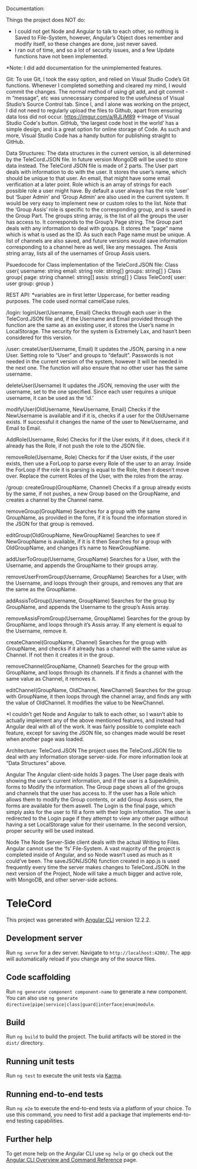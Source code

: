 Documentation:

Things the project does NOT do:
- I could not get Node and Angular to talk to each other, so nothing is Saved to File-System, however, Angular’s Object does remember and modify itself, so these changes are done, just never saved.
- I ran out of time, and so a lot of security issues, and a few Update functions have not been implemented.

*Note: I did add documentation for the unimplemented features.

Git:
To use Git, I took the easy option, and relied on Visual Studio Code’s Git functions. Whenever I completed something and cleared my mind, I would commit the changes. The normal method of using git add, and git commit -m “message”, etc was unnecessary compared to the usefulness of Visual Studio’s Source Control tab. Since I, and I alone was working on the project, I did not need to regularly upload the files to Github, apart from ensuring data loss did not occur.
https://imgur.com/a/RJLjM89 <-Image of Visual Studio Code's button.
GitHub, ‘the largest code host in the world’ has a simple design, and is a great option for online storage of Code. As such and more, Visual Studio Code has a handy button for publishing straight to GitHub.

Data Structures:
The data structures in the current version, is all determined by the TeleCord.JSON file. In future version MongoDB will be used to store data instead.
The TeleCord JSON file is made of 2 parts. The User part deals with information to do with the user. It stores the user’s name, which should be unique to that user. An email, that might have some email verification at a later point. Role which is an array of strings for each possible role a user might have. By default a user always has the role ‘user’ but ‘Super Admin’ and ‘Group Admin’ are also used in the current system. It would be very easy to implement new or custom roles to the list. Note that the ‘Group Assis’ role is specific to the corresponding group, and is saved in the Group Part. The groups string array, is the list of all the groups the user has access to. It corresponds to the Group’s Page string.
The Group part deals with any information to deal with groups. It stores the “page” name which is what is used as the ID. As such each Page name must be unique. A list of channels are also saved, and future versions would save information corresponding to a channel here as well, like any messages. The Assis string array, lists all of the usernames of Group Assis users.

Psuedocode for Class implementation of the TeleCord.JSON file:
Class user{
username: string
email: string
role: string[]
groups: string[]
}
Class group{
page: string
channel: string[]
assis: string[]
}
Class TeleCord{
user: user
group: group
}


REST API:
*variables are in first letter Uppercase, for better reading purposes. The code used normal camelCase rules.

/login:
loginUser(Username, Email)
Checks through each user in the TeleCord.JSON file and, if the Username and Email provided through the function are the same as an existing user, it stores the User’s name in LocalStorage. The security for the system is Extremely Lax, and hasn’t been considered for this version.

/user:
createUser(Username, Email)
It updates the JSON, parsing in a new User. Setting role to “User” and groups to “default”. Passwords is not needed in the current version of the system, however it will be needed in the next one. The function will also ensure that no other user has the same username.

deleteUser(Username)
It updates the JSON, removing the user with the username, set to the one specified. Since each user requires a unique username, it can be used as the ‘id.’

modifyUser(OldUsername, NewUsername, Email)
Checks if the NewUsername is available and if it is, checks if a user for the OldUsername exists. If successful it changes the name of the user to NewUsername, and Email to Email.

AddRole(Username, Role)
Checks for if the User exists, if it does, check if it already has the Role, if not push the role to the JSON file.

removeRole(Username, Role)
Checks for if the User exists, if the user exists, then use a ForLoop to parse every Role of the user to an array. Inside the ForLoop if the role it is parsing is equal to the Role, then it doesn’t move over. Replace the current Roles of the User, with the roles from the array.

/group:
createGroup(GroupName, Channel)
Checks if a group already exists by the same, if not pushes, a new Group based on the GroupName, and creates a channel by the Channel name.

removeGroup(GroupName)
Searches for a group with the same GroupName, as provided in the form, if it is found the information stored in the JSON for that group is removed.

editGroup(OldGroupName, NewGroupName)
Searches to see if NewGroupName is available, if it is it then Searches for a group with OldGroupName, and changes it’s name to NewGroupName.

addUserToGroup(Username, GroupName)
Searches for a User, with the Username, and appends the GroupName to their groups array.

removeUserFromGroup(Username, GroupName)
Searches for a User, with the Username, and loops through their groups, and removes any that are the same as the GroupName.

addAssisToGroup(Username, GroupName)
Searches for the group by GroupName, and appends the Username to the group’s Assis array.

removeAssisFromGroup(Username, GroupName)
Searches for the group by GroupName, and loops through it’s Assis array. If any element is equal to the Username, remove it.

createChannel(GroupName, Channel)
Searches for the group with GroupName, and checks if it already has a channel with the same value as Channel. If not then it creates it in the group.

removeChannel(GroupName, Channel)
Searches for the group with GroupName, and loops through its channels. If it finds a channel with the same value as Channel, it removes it.

editChannel(GroupName, OldChannel, NewChannel)
Searches for the group with GroupName, it then loops through the channel array, and finds any with the value of OldChannel. It modifies the value to be NewChannel.


*I couldn’t get Node and Angular to talk to each other, so I wasn’t able to actually implement any of the above mentioned features, and instead had Angular deal with all of the work. It was fairly possible to complete each feature, except for saving the JSON file, so changes made would be reset when another page was loaded.

Architecture:
TeleCord.JSON
The project uses the TeleCord.JSON file to deal with any information storage server-side. For more information look at “Data Structures” above.

Angular
The Angular client-side holds 3 pages. The User page deals with showing the user’s current information, and if the user is a SuperAdmin, forms to Modify the information. The Group page shows all of the groups and channels that the user has access to. If the user has a Role which allows them to modify the Group contents, or add Group Assis users, the forms are available for them aswell. The Login is the final page, which simply asks for the user to fill a form with their login information. The user is redirected to the Login page if they attempt to view any other page without having a set LocalStorage value for their username. In the second version, proper security will be used instead.


Node
The Node Server-Side client deals with the actual Writing to Files. Angular cannot use the ‘fs’ File-System. A vast majority of the project is completed inside of Angular, and so Node wasn’t used as much as it could’ve been. The saveJSON(JSON) function created in app.js is used frequently every time the server makes changes to TeleCord.JSON. In the next version of the Project, Node will take a much bigger and active role, with MongoDB, and other server-side actions.



# TeleCord

This project was generated with [Angular CLI](https://github.com/angular/angular-cli) version 12.2.2.

## Development server

Run `ng serve` for a dev server. Navigate to `http://localhost:4200/`. The app will automatically reload if you change any of the source files.

## Code scaffolding

Run `ng generate component component-name` to generate a new component. You can also use `ng generate directive|pipe|service|class|guard|interface|enum|module`.

## Build

Run `ng build` to build the project. The build artifacts will be stored in the `dist/` directory.

## Running unit tests

Run `ng test` to execute the unit tests via [Karma](https://karma-runner.github.io).

## Running end-to-end tests

Run `ng e2e` to execute the end-to-end tests via a platform of your choice. To use this command, you need to first add a package that implements end-to-end testing capabilities.

## Further help

To get more help on the Angular CLI use `ng help` or go check out the [Angular CLI Overview and Command Reference](https://angular.io/cli) page.
